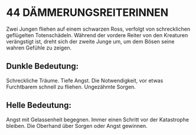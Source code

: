 # 44 DÄMMERUNGSREITERINNEN
Zwei Jungen fliehen auf einem schwarzen Ross, verfolgt von 
schrecklichen geflügelten Totenschädeln. Während der vordere 
Reiter von den Kreaturen verängstigt ist, dreht sich der zweite 
Junge um, um dem Bösen seine wahren Gefühle zu zeigen. 

## Dunkle Bedeutung:
Schreckliche Träume. Tiefe Angst. Die Notwendigkeit, vor 
etwas Furchtbarem schnell zu fliehen. Ungezähmte Sorgen. 
## Helle Bedeutung:
Angst mit Gelassenheit begegnen. Immer einen Schritt vor der 
Katastrophe bleiben. Die Oberhand über Sorgen oder Angst 
gewinnen.
